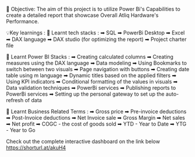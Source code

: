 🎯 Objective: The aim of this project is to utilize Power Bi's Capabilities to create a detailed report that showcase Overall Atliq Hardware's Performance. 


💡Key learnings :
🔶 Learnt tech stacks :
➡ SQL
➡ PowerBi Desktop
➡ Excel
➡ DAX language
➡ DAX studio (for optimizing the report)
➡ Project charter file

🔶 Learnt Power BI Stacks :
➡ Creating calculated columns
➡ Creating measures using the DAX language
➡ Data modeling
➡ Using Bookmarks to switch between two visuals
➡ Page navigation with buttons
➡ Creating date table using m language
➡ Dynamic titles based on the applied filters
➡ Using KPI indicators
➡ Conditional formatting of the values in visuals
➡ Data validation techniques
➡ PowerBi services
➡ Publishing reports to PowerBi services
➡ Setting up the personal gateway to set up the auto-refresh of data

🔶 Learnt Business Related Terms :
➡ Gross price
➡ Pre-invoice deductions
➡ Post-Invoice deductions
➡ Net Invoice sale
➡ Gross Margin
➡ Net sales
➡ Net profit
➡ COGC - the cost of goods sold
➡ YTD - Year to Date
➡ YTG - Year to Go



Check out the complete interactive dashboard on the link below
https://shorturl.at/akuH4
